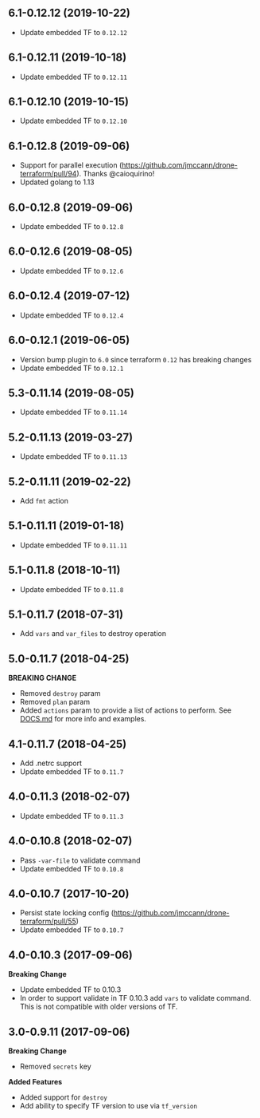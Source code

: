 ## 6.1-0.12.12 (2019-10-22)
* Update embedded TF to `0.12.12`

## 6.1-0.12.11 (2019-10-18)
* Update embedded TF to `0.12.11`

## 6.1-0.12.10 (2019-10-15)
* Update embedded TF to `0.12.10`

## 6.1-0.12.8 (2019-09-06)
* Support for parallel execution (https://github.com/jmccann/drone-terraform/pull/94).  Thanks @caioquirino!
* Updated golang to 1.13

## 6.0-0.12.8 (2019-09-06)
* Update embedded TF to `0.12.8`

## 6.0-0.12.6 (2019-08-05)
* Update embedded TF to `0.12.6`

## 6.0-0.12.4 (2019-07-12)
* Update embedded TF to `0.12.4`

## 6.0-0.12.1 (2019-06-05)
* Version bump plugin to `6.0` since terraform `0.12` has breaking changes
* Update embedded TF to `0.12.1`

## 5.3-0.11.14 (2019-08-05)
* Update embedded TF to `0.11.14`

## 5.2-0.11.13 (2019-03-27)
* Update embedded TF to `0.11.13`

## 5.2-0.11.11 (2019-02-22)
* Add `fmt` action

## 5.1-0.11.11 (2019-01-18)
* Update embedded TF to `0.11.11`

## 5.1-0.11.8 (2018-10-11)
* Update embedded TF to `0.11.8`

## 5.1-0.11.7 (2018-07-31)
* Add `vars` and `var_files` to destroy operation

## 5.0-0.11.7 (2018-04-25)
**BREAKING CHANGE**
* Removed `destroy` param
* Removed `plan` param
* Added `actions` param to provide a list of actions to perform.
See [DOCS.md](DOCS.md) for more info and examples.

## 4.1-0.11.7 (2018-04-25)
* Add .netrc support
* Update embedded TF to `0.11.7`

## 4.0-0.11.3 (2018-02-07)
* Update embedded TF to `0.11.3`

## 4.0-0.10.8 (2018-02-07)
* Pass `-var-file` to validate command
* Update embedded TF to `0.10.8`

## 4.0-0.10.7 (2017-10-20)
* Persist state locking config (https://github.com/jmccann/drone-terraform/pull/55)
* Update embedded TF to `0.10.7`

## 4.0-0.10.3 (2017-09-06)
**Breaking Change**
* Update embedded TF to 0.10.3
* In order to support validate in TF 0.10.3 add `vars` to validate command.
This is not compatible with older versions of TF.

## 3.0-0.9.11 (2017-09-06)
**Breaking Change**
* Removed `secrets` key

**Added Features**
* Added support for `destroy`
* Add ability to specify TF version to use via `tf_version`
